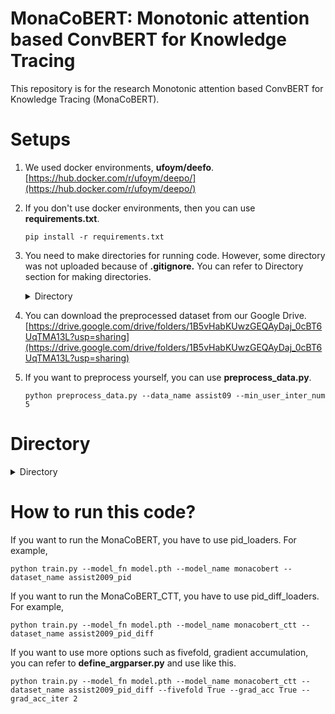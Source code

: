 # MonaCoBERT: Monotonic attention based ConvBERT for Knowledge Tracing

This repository is for the research Monotonic attention based ConvBERT for Knowledge Tracing (MonaCoBERT).


# Setups

1. We used docker environments, **ufoym/deefo**.  
   [https://hub.docker.com/r/ufoym/deepo/](https://hub.docker.com/r/ufoym/deepo/)
2. If you don't use docker environments, then you can use **requirements.txt**.

   ```
   pip install -r requirements.txt
   ```
3. You need to make directories for running code. However, some directory was not uploaded because of **.gitignore.** You can refer to Directory section for making directories.


   <details><summary>Directory</summary>

   ```
   ├── README.md
   ├── checkpoints
   │   └── checkpoint.pt
   ├── datasets
   │   ├── algebra05
   │   │   └── preprocessed_df.csv
   │   ├── assistments09
   │   │   └── preprocessed_df.csv
   │   ├── assistments12
   │   │   └── preprocessed_df.csv
   │   ├── assistments17
   │   │   └── preprocessed_df.csv
   │   ├── bridge_algebra06
   │   │   └── preprocessed_df.csv
   │   └── ednet
   │       └── preprocessed_df.csv
   ├── model_records
   ├── requirements.txt
   ├── score_records
   │   └── auc_record.csv
   └── src
       ├── __pycache__
       │   ├── define_argparser.cpython-38.pyc
       │   └── utils.cpython-38.pyc
       ├── dataloaders
       │   ├── algebra2005_loader.py
       │   ├── algebra2005_pid_diff_loader.py
       │   ├── algebra2005_pid_loader.py
       │   ├── algebra2006_loader.py
       │   ├── algebra2006_pid_diff_loader.py
       │   ├── algebra2006_pid_loader.py
       │   ├── assist2009_loader.py
       │   ├── assist2009_pid_diff_loader.py
       │   ├── assist2009_pid_loader.py
       │   ├── assist2012_loader.py
       │   ├── assist2012_pid_diff_loader.py
       │   ├── assist2012_pid_loader.py
       │   ├── assist2017_loader.py
       │   ├── assist2017_pid_diff_loader.py
       │   ├── assist2017_pid_loader.py
       │   ├── ednet_loader.py
       │   ├── ednet_pid_diff_loader.py
       │   └── ednet_pid_loader.py
       ├── define_argparser.py
       ├── preprocess_data.py
       ├── get_modules
       │   ├── get_loaders.py
       │   ├── get_models.py
       │   └── get_trainers.py
       ├── models
       │   ├── monacobert.py
       │   └── monacobert_ctt.py
       ├── train.py
       ├── trainers
       │   ├── monacobert_ctt_trainer.py
       │   └── monacobert_trainer.py
       └── utils.py
   ```

   </details>
4. You can download the preprocessed dataset from our Google Drive.
   [https://drive.google.com/drive/folders/1B5vHabKUwzGEQAyDaj_0cBT6UqTMA13L?usp=sharing](https://drive.google.com/drive/folders/1B5vHabKUwzGEQAyDaj_0cBT6UqTMA13L?usp=sharing)
5. If you want to preprocess yourself, you can use **preprocess_data.py**.

   ```
   python preprocess_data.py --data_name assist09 --min_user_inter_num 5
   ```


# Directory

<details><summary>Directory</summary>

```
├── README.md
├── checkpoints
│   └── checkpoint.pt
├── datasets
│   ├── algebra05
│   │   └── preprocessed_df.csv
│   ├── assistments09
│   │   └── preprocessed_df.csv
│   ├── assistments12
│   │   └── preprocessed_df.csv
│   ├── assistments17
│   │   └── preprocessed_df.csv
│   ├── bridge_algebra06
│   │   └── preprocessed_df.csv
│   └── ednet
│       └── preprocessed_df.csv
├── model_records
├── requirements.txt
├── score_records
│   └── auc_record.csv
└── src
    ├── __pycache__
    │   ├── define_argparser.cpython-38.pyc
    │   └── utils.cpython-38.pyc
    ├── dataloaders
    │   ├── algebra2005_loader.py
    │   ├── algebra2005_pid_diff_loader.py
    │   ├── algebra2005_pid_loader.py
    │   ├── algebra2006_loader.py
    │   ├── algebra2006_pid_diff_loader.py
    │   ├── algebra2006_pid_loader.py
    │   ├── assist2009_loader.py
    │   ├── assist2009_pid_diff_loader.py
    │   ├── assist2009_pid_loader.py
    │   ├── assist2012_loader.py
    │   ├── assist2012_pid_diff_loader.py
    │   ├── assist2012_pid_loader.py
    │   ├── assist2017_loader.py
    │   ├── assist2017_pid_diff_loader.py
    │   ├── assist2017_pid_loader.py
    │   ├── ednet_loader.py
    │   ├── ednet_pid_diff_loader.py
    │   └── ednet_pid_loader.py
    ├── define_argparser.py
    ├── preprocess_data.py
    ├── get_modules
    │   ├── get_loaders.py
    │   ├── get_models.py
    │   └── get_trainers.py
    ├── models
    │   ├── monacobert.py
    │   └── monacobert_ctt.py
    ├── train.py
    ├── trainers
    │   ├── monacobert_ctt_trainer.py
    │   └── monacobert_trainer.py
    └── utils.py
```

</details>


# How to run this code?

If you want to run the MonaCoBERT, you have to use pid_loaders. For example,

```
python train.py --model_fn model.pth --model_name monacobert --dataset_name assist2009_pid
```

If you want to run the MonaCoBERT_CTT, you have to use pid_diff_loaders. For example,

```
python train.py --model_fn model.pth --model_name monacobert_ctt --dataset_name assist2009_pid_diff
```

If you want to use more options such as fivefold, gradient accumulation, you can refer to **define_argparser.py** and use like this.

```
python train.py --model_fn model.pth --model_name monacobert_ctt --dataset_name assist2009_pid_diff --fivefold True --grad_acc True --grad_acc_iter 2 
```

